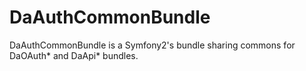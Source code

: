 DaAuthCommonBundle
==================

DaAuthCommonBundle is a Symfony2's bundle sharing commons for DaOAuth* and DaApi* bundles.
